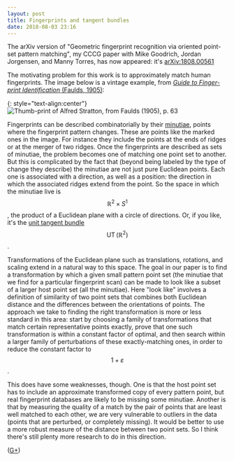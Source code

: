 ```yaml
---
layout: post
title: Fingerprints and tangent bundles
date: 2018-08-03 23:16
---
```

The arXiv version of "Geometric fingerprint recognition via oriented point-set pattern matching", my CCCG paper with Mike Goodrich, Jordan Jorgensen, and Manny Torres, has now appeared: it's [arXiv:1808.00561](https://arxiv.org/abs/1808.00561)

The motivating problem for this work is to approximately match human fingerprints. The image below is a vintage example, from [_Guide to Finger-print Identification_ (Faulds, 1905)](https://archive.org/stream/b20443493/b20443493#page/n92/mode/2up):

{: style="text-align:center"}
![Thumb-print of Alfred Stratton, from Faulds (1905), p. 63]({{site.baseurl}}/assets/2018/fingerprint.jpg)

Fingerprints can be described combinatorially by their [minutiae](https://www.bayometric.com/minutiae-based-extraction-fingerprint-recognition/), points where the fingerprint pattern changes. These are points like the marked ones in the image. For instance they include the points at the ends of ridges or at the merger of two ridges. Once the fingerprints are described as sets of minutiae, the problem becomes one of matching one point set to another. But this is complicated by the fact that (beyond being labeled by the type of change they describe) the minutiae are not just pure Euclidean points. Each one is associated with a direction, as well as a position: the direction in which the associated ridges extend from the point. So the space in which the minutiae live is $$\mathbb{R}^2\times S^1$$, the product of a Euclidean plane with a circle of directions. Or, if you like, it's the [unit tangent bundle](https://en.wikipedia.org/wiki/Unit_tangent_bundle) $$\operatorname{UT}(\mathbb{R}^2)$$.

Transformations of the Euclidean plane such as translations, rotations, and scaling extend in a natural way to this space. The goal in our paper is to find a transformation by which a given small pattern point set (the minutiae that we find for a particular fingerprint scan) can be made to look like a subset of a larger host point set (all the minutiae). Here "look like" involves a definition of similarity of two point sets that combines both Euclidean distance and the differences between the orientations of points. The approach we take to finding the right transformation is more or less standard in this area: start by choosing a family of transformations that match certain representative points exactly, prove that one such transformation is within a constant factor of optimal, and then search within a larger family of perturbations of these exactly-matching ones, in order to reduce the constant factor to $$1+\varepsilon$$.

This does have some weaknesses, though. One is that the host point set has to include an approximate transformed copy of every pattern point, but real fingerprint databases are likely to be missing some minutiae. Another is that by measuring the quality of a match by the pair of points that are least well matched to each other, we are very vulnerable to outliers in the data (points that are perturbed, or completely missing). It would be better to use a more robust measure of the distance between two point sets. So I think there's still plenty more research to do in this direction.

([G+](https://plus.google.com/100003628603413742554/posts/FeikuVKjH7V))
